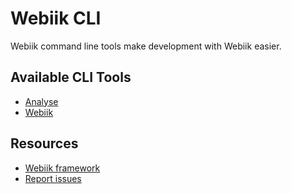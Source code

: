 Webiik CLI
==========
Webiik command line tools make development with Webiik easier.
 
Available CLI Tools
-------------------
- [Analyse](./src/Webiik-Cli/Analyse/README.md)
- [Webiik](./src/Webiik-Cli/Webiik/README.md)

Resources
---------
* [Webiik framework][1]
* [Report issues][2]

[1]: https://github.com/webiik/webiik
[2]: https://github.com/webiik/webiik/issues